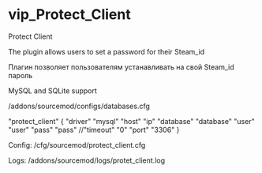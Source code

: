 # vip_Protect_Client
Protect Client

The plugin allows users to set a password for their Steam_id

Плагин позволяет пользователям устанавливать на свой Steam_id пароль

MySQL and SQLite support

/addons/sourcemod/configs/databases.cfg

"protect_client"
	{ 
		"driver" "mysql" 
		"host" "ip" 
		"database" "database" 
		"user" "user" 
		"pass" "pass" 
		//"timeout" "0" 
		"port" "3306" 
	}
  
  Config: /cfg/sourcemod/protect_client.cfg

Logs: /addons/sourcemod/logs/protet_client.log
